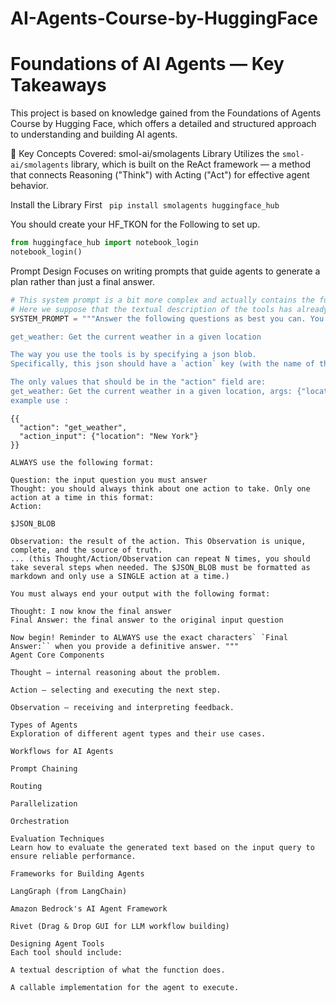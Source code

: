 # AI-Agents-Course-by-HuggingFace
 # Foundations of AI Agents — Key Takeaways
This project is based on knowledge gained from the Foundations of Agents Course by Hugging Face, which offers a detailed and structured approach to understanding and building AI agents.

📌 Key Concepts Covered:
smol-ai/smolagents Library
Utilizes the ```smol-ai/smolagents``` library, which is built on the ReAct framework — a method that connects Reasoning ("Think") with Acting ("Act") for effective agent behavior.

Install the Library First
``` pip install smolagents huggingface_hub```

You should create your HF_TKON for the Following to set up.
``` python
from huggingface_hub import notebook_login
notebook_login()
```

Prompt Design
Focuses on writing prompts that guide agents to generate a plan rather than just a final answer.

```python
# This system prompt is a bit more complex and actually contains the function description already appended.
# Here we suppose that the textual description of the tools has already been appended
SYSTEM_PROMPT = """Answer the following questions as best you can. You have access to the following tools:

get_weather: Get the current weather in a given location

The way you use the tools is by specifying a json blob.
Specifically, this json should have a `action` key (with the name of the tool to use) and a `action_input` key (with the input to the tool going here).

The only values that should be in the "action" field are:
get_weather: Get the current weather in a given location, args: {"location": {"type": "string"}}
example use :
```
```
{{
  "action": "get_weather",
  "action_input": {"location": "New York"}
}}

ALWAYS use the following format:

Question: the input question you must answer
Thought: you should always think about one action to take. Only one action at a time in this format:
Action:
```
```
$JSON_BLOB
```
```
Observation: the result of the action. This Observation is unique, complete, and the source of truth.
... (this Thought/Action/Observation can repeat N times, you should take several steps when needed. The $JSON_BLOB must be formatted as markdown and only use a SINGLE action at a time.)

You must always end your output with the following format:

Thought: I now know the final answer
Final Answer: the final answer to the original input question

Now begin! Reminder to ALWAYS use the exact characters` `Final Answer:`` when you provide a definitive answer. """
Agent Core Components

Thought — internal reasoning about the problem.

Action — selecting and executing the next step.

Observation — receiving and interpreting feedback.

Types of Agents
Exploration of different agent types and their use cases.

Workflows for AI Agents

Prompt Chaining

Routing

Parallelization

Orchestration

Evaluation Techniques
Learn how to evaluate the generated text based on the input query to ensure reliable performance.

Frameworks for Building Agents

LangGraph (from LangChain)

Amazon Bedrock's AI Agent Framework

Rivet (Drag & Drop GUI for LLM workflow building)

Designing Agent Tools
Each tool should include:

A textual description of what the function does.

A callable implementation for the agent to execute.
